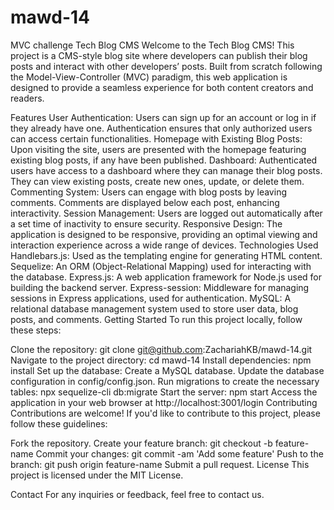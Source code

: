 # mawd-14
MVC challenge
Tech Blog CMS
Welcome to the Tech Blog CMS! This project is a CMS-style blog site where developers can publish their blog posts and interact with other developers’ posts. Built from scratch following the Model-View-Controller (MVC) paradigm, this web application is designed to provide a seamless experience for both content creators and readers.

Features
User Authentication: Users can sign up for an account or log in if they already have one. Authentication ensures that only authorized users can access certain functionalities.
Homepage with Existing Blog Posts: Upon visiting the site, users are presented with the homepage featuring existing blog posts, if any have been published.
Dashboard: Authenticated users have access to a dashboard where they can manage their blog posts. They can view existing posts, create new ones, update, or delete them.
Commenting System: Users can engage with blog posts by leaving comments. Comments are displayed below each post, enhancing interactivity.
Session Management: Users are logged out automatically after a set time of inactivity to ensure security.
Responsive Design: The application is designed to be responsive, providing an optimal viewing and interaction experience across a wide range of devices.
Technologies Used
Handlebars.js: Used as the templating engine for generating HTML content.
Sequelize: An ORM (Object-Relational Mapping) used for interacting with the database.
Express.js: A web application framework for Node.js used for building the backend server.
Express-session: Middleware for managing sessions in Express applications, used for authentication.
MySQL: A relational database management system used to store user data, blog posts, and comments.
Getting Started
To run this project locally, follow these steps:

Clone the repository: git clone git@github.com:ZachariahKB/mawd-14.git
Navigate to the project directory: cd mawd-14
Install dependencies: npm install
Set up the database:
Create a MySQL database.
Update the database configuration in config/config.json.
Run migrations to create the necessary tables: npx sequelize-cli db:migrate
Start the server: npm start
Access the application in your web browser at http://localhost:3001/login
Contributing
Contributions are welcome! If you'd like to contribute to this project, please follow these guidelines:

Fork the repository.
Create your feature branch: git checkout -b feature-name
Commit your changes: git commit -am 'Add some feature'
Push to the branch: git push origin feature-name
Submit a pull request.
License
This project is licensed under the MIT License.

Contact
For any inquiries or feedback, feel free to contact us.

